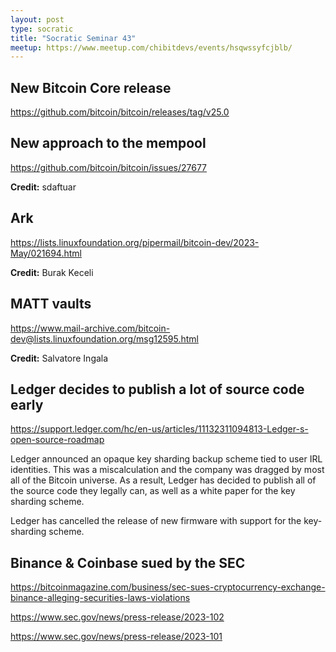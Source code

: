 ```yaml
---
layout: post
type: socratic
title: "Socratic Seminar 43"
meetup: https://www.meetup.com/chibitdevs/events/hsqwssyfcjblb/
---
```


## New Bitcoin Core release

<https://github.com/bitcoin/bitcoin/releases/tag/v25.0>

## New approach to the mempool

<https://github.com/bitcoin/bitcoin/issues/27677>

**Credit:** sdaftuar

## Ark

<https://lists.linuxfoundation.org/pipermail/bitcoin-dev/2023-May/021694.html>

**Credit:** Burak Keceli

## MATT vaults

<https://www.mail-archive.com/bitcoin-dev@lists.linuxfoundation.org/msg12595.html>

**Credit:** Salvatore Ingala

## Ledger decides to publish a lot of source code early

<https://support.ledger.com/hc/en-us/articles/11132311094813-Ledger-s-open-source-roadmap>

Ledger announced an opaque key sharding backup scheme tied to user IRL identities.  This was a miscalculation and the company was dragged by most all of the Bitcoin universe.  As a result, Ledger has decided to publish all of the source code they legally can, as well as a white paper for the key sharding scheme.

Ledger has cancelled the release of new firmware with support for the key-sharding scheme.

## Binance & Coinbase sued by the SEC

<https://bitcoinmagazine.com/business/sec-sues-cryptocurrency-exchange-binance-alleging-securities-laws-violations>

<https://www.sec.gov/news/press-release/2023-102>

<https://www.sec.gov/news/press-release/2023-101>
